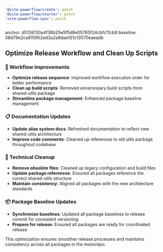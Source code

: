 ```yaml
---
'@vite-powerflow/create': patch
'@vite-powerflow/starter': patch
'vite-powerflow-sync': patch
---
```


anchor: d5138130a4f36b25e5f5d8e05765f24cbfc11cb9
baseline: 08d79e2ca815952ed3a2a9dae101c13570eaeadb

## Optimize Release Workflow and Clean Up Scripts

### 🚀 Workflow Improvements

- **Optimize release sequence**: Improved workflow execution order for better performance
- **Clean up build scripts**: Removed unnecessary build scripts from shared-utils package
- **Streamline package management**: Enhanced package baseline management

### 📋 Documentation Updates

- **Update alias system docs**: Refreshed documentation to reflect new shared-utils architecture
- **Improve code comments**: Cleaned up references to old utils package throughout codebase

### 🔧 Technical Cleanup

- **Remove obsolete files**: Cleaned up legacy configuration and build files
- **Update package references**: Ensured all packages reference the correct shared-utils structure
- **Maintain consistency**: Aligned all packages with the new architecture standards

### 📦 Package Baseline Updates

- **Synchronize baselines**: Updated all package baselines to release commit for consistent versioning
- **Prepare for release**: Ensured all packages are ready for coordinated release

This optimization ensures smoother release processes and maintains consistency across all packages in the monorepo.
